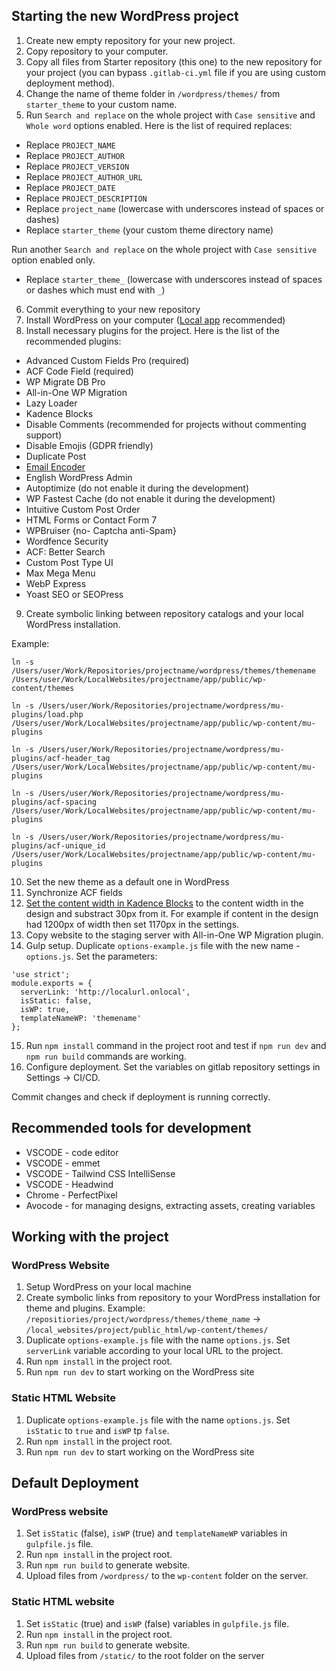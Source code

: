## Starting the new WordPress project

1. Create new empty repository for your new project.
2. Copy repository to your computer.
3. Copy all files from Starter repository (this one) to the new repository for your project (you can bypass `.gitlab-ci.yml` file if you are using custom deployment method).
4. Change the name of theme folder in `/wordpress/themes/` from `starter_theme` to your custom name.
5. Run `Search and replace` on the whole project with `Case sensitive` and `Whole word` options enabled. Here is the list of required replaces:
  * Replace `PROJECT_NAME`
  * Replace `PROJECT_AUTHOR`
  * Replace `PROJECT_VERSION`
  * Replace `PROJECT_AUTHOR_URL`
  * Replace `PROJECT_DATE`
  * Replace `PROJECT_DESCRIPTION`
  * Replace `project_name` (lowercase with underscores instead of spaces or dashes)
  * Replace `starter_theme` (your custom theme directory name)

  Run another `Search and replace` on the whole project with `Case sensitive` option enabled only.
  * Replace `starter_theme_` (lowercase with underscores instead of spaces or dashes which must end with `_`)
6. Commit everything to your new repository
7. Install WordPress on your computer ([Local app](https://localwp.com/) recommended)
8. Install necessary plugins for the project. Here is the list of the recommended plugins:
  * Advanced Custom Fields Pro (required)
  * ACF Code Field (required)
  * WP Migrate DB Pro
  * All-in-One WP Migration
  * Lazy Loader
  * Kadence Blocks
  * Disable Comments (recommended for projects without commenting support)
  * Disable Emojis (GDPR friendly)
  * Duplicate Post
  * [Email Encoder](https://wordpress.org/plugins/email-encoder-bundle/)
  * English WordPress Admin
  * Autoptimize (do not enable it during the development)
  * WP Fastest Cache (do not enable it during the development)
  * Intuitive Custom Post Order
  * HTML Forms or Contact Form 7
  * WPBruiser {no- Captcha anti-Spam}
  * Wordfence Security
  * ACF: Better Search
  * Custom Post Type UI
  * Max Mega Menu
  * WebP Express
  * Yoast SEO or SEOPress
9. Create symbolic linking between repository catalogs and your local WordPress installation. 

Example:

`ln -s /Users/user/Work/Repositories/projectname/wordpress/themes/themename /Users/user/Work/LocalWebsites/projectname/app/public/wp-content/themes`

`ln -s /Users/user/Work/Repositories/projectname/wordpress/mu-plugins/load.php /Users/user/Work/LocalWebsites/projectname/app/public/wp-content/mu-plugins`

`ln -s /Users/user/Work/Repositories/projectname/wordpress/mu-plugins/acf-header_tag /Users/user/Work/LocalWebsites/projectname/app/public/wp-content/mu-plugins`

`ln -s /Users/user/Work/Repositories/projectname/wordpress/mu-plugins/acf-spacing /Users/user/Work/LocalWebsites/projectname/app/public/wp-content/mu-plugins`

`ln -s /Users/user/Work/Repositories/projectname/wordpress/mu-plugins/acf-unique_id /Users/user/Work/LocalWebsites/projectname/app/public/wp-content/mu-plugins`

10. Set the new theme as a default one in WordPress
11. Synchronize ACF fields
12. [Set the content width in Kadence Blocks](https://good-start.dev/img/kadence-settings.png) to the content width in the design and substract 30px from it. For example if content in the design had 1200px of width then set 1170px in the settings.
13. Copy website to the staging server with All-in-One WP Migration plugin.
14. Gulp setup. Duplicate `options-example.js` file with the new name - `options.js`. Set the parameters:

```
'use strict';
module.exports = {
  serverLink: 'http://localurl.onlocal',
  isStatic: false,
  isWP: true,
  templateNameWP: 'themename'
};
```

15. Run `npm install` command in the project root and test if `npm run dev` and `npm run build` commands are working.
16. Configure deployment. Set the variables on gitlab repository settings in Settings -> CI/CD.

Commit changes and check if deployment is running correctly.

## Recommended tools for development

* VSCODE - code editor
* VSCODE - emmet
* VSCODE - Tailwind CSS IntelliSense
* VSCODE - Headwind
* Chrome - PerfectPixel
* Avocode - for managing designs, extracting assets, creating variables

## Working with the project

### WordPress Website

1. Setup WordPress on your local machine
2. Create symbolic links from repository to your WordPress
installation for theme and plugins.
Example: `/repositiories/project/wordpress/themes/theme_name` ->
`/local_websites/project/public_html/wp-content/themes/`
3. Duplicate `options-example.js` file with the name `options.js`. Set `serverLink`
variable according to your local URL to the project.
4. Run `npm install` in the project root.
5. Run `npm run dev` to start working on the WordPress site

### Static HTML Website

1. Duplicate `options-example.js` file with the name `options.js`. Set `isStatic` to `true` and `isWP` tp `false`.
4. Run `npm install` in the project root.
5. Run `npm run dev` to start working on the WordPress site

## Default Deployment

### WordPress website

1. Set `isStatic` (false), `isWP` (true) and `templateNameWP` variables in `gulpfile.js` file.
2. Run `npm install` in the project root.
3. Run `npm run build` to generate website.
4. Upload files from `/wordpress/` to the `wp-content` folder on the server.

### Static HTML website

1. Set `isStatic` (true) and `isWP` (false) variables in `gulpfile.js` file.
2. Run `npm install` in the project root.
3. Run `npm run build` to generate website.
4. Upload files from `/static/` to the root folder on the server
